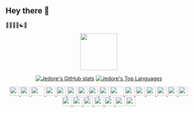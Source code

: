 ## Hey there :wave:
:man_technologist::biking_man::yin_yang::snake: 

<p align="center">
  <a href="#">
    <img src="https://media4.giphy.com/media/5aYfJYohCSeYgtVlUj/giphy.gif?cid=ecf05e47lott3v8a4wtj50onhnhg7b0n8hd1dwfiasihwko9&ep=v1_gifs_related&rid=giphy.gif" width="100" />
  </a>
</p>

<p align="center">
  <a href="#"><img src="https://github-readme-stats.vercel.app/api?username=Jedore&theme=shadow_green&show_icons=true&hide=contribs&hide_border=true" alt="Jedore's GitHub stats" /></a>
  <a href="#"><img src="https://github-readme-stats.vercel.app/api/top-langs/?username=Jedore&theme=shadow_green&langs_count=2&hide_border=true" alt="Jedore's Top Languages" /></a>
</p>

<div align="center">
    <a href="#">
    <img src="https://cultofthepartyparrot.com/parrots/hd/githubparrot.gif" width="25" height="25"/>
    </a>
    <a href="#">
    <img src="https://cultofthepartyparrot.com/flags/hd/iranparrot.gif" width="25" height="25"/>
    </a>
    <a href="#">
    <img src="https://cultofthepartyparrot.com/parrots/asyncparrot.gif" width="36" height="25"/>
    </a>
    <a href="#">
    <img src="https://cultofthepartyparrot.com/parrots/hd/60fpsparrot.gif" width="25" height="25"/>
    </a>
    <a href="#">
    <img src="https://cultofthepartyparrot.com/parrots/hd/jumpingparrot.gif" width="25" height="25"/>
    </a>
    <a href="#">
    <img src="https://cultofthepartyparrot.com/parrots/hd/opensourceparrot.gif" width="25" height="25"/>
    </a>
    <a href="#">
    <img src="https://cultofthepartyparrot.com/parrots/hd/dealwithitnowparrot.gif" width="25" height="25"/>
    </a>
    <a href="#">
    <img src="https://cultofthepartyparrot.com/parrots/hd/hypnoparrotlight.gif" width="25" height="25"/>
    </a>
    <a href="#">
    <img src="https://cultofthepartyparrot.com/parrots/databaseparrot.gif" width="25" height="25"/>
    </a>
    <a href="#">
    <img src="https://cultofthepartyparrot.com/parrots/fixparrot.gif" width="36" height="25"/>
    </a>
    <a href="#">
    <img src="https://cultofthepartyparrot.com/parrots/hd/laptop_parrot.gif" width="25" height="25"/>
    </a>
    <a href="#">
    <img src="https://cultofthepartyparrot.com/parrots/hd/spinningparrot.gif" width="25" height="25"/>
    </a>
    <a href="#">
    <img src="https://cultofthepartyparrot.com/parrots/hd/levitationparrot.gif" width="25" height="25"/>
    </a>
    <a href="#">
    <img src="https://cultofthepartyparrot.com/parrots/hd/meldparrot.gif" width="25" height="25"/>
    </a>
    <a href="#">
    <img src="https://cultofthepartyparrot.com/parrots/slomoparrot.gif" width="25" height="25"/>
    </a>
    <a href="#">
    <img src="https://cultofthepartyparrot.com/parrots/hd/moonwalkingparrot.gif" width="25" height="25"/>
    </a>
    <a href="#">
    <img src="https://cultofthepartyparrot.com/parrots/hd/stableparrot.gif" width="25" height="25"/>
    </a>
    <a href="#">
    <img src="https://cultofthepartyparrot.com/parrots/hd/scienceparrot.gif" width="25" height="25"/>
    </a>
    <a href="#">
    <img src="https://cultofthepartyparrot.com/parrots/hd/pirateparrot.gif" width="25" height="25"/>
    </a>
    <a href="#">
    <img src="https://cultofthepartyparrot.com/parrots/hd/footballparrot.gif" width="25" height="25"/>
    </a>
    <a href="#">
    <img src="https://cultofthepartyparrot.com/parrots/hd/illuminatiparrot.gif" width="25" height="25"/>
    </a>
    <a>
    <img src="https://cultofthepartyparrot.com/parrots/hd/hypnoparrotdark.gif" width="25" height="25"/>
    </a>
    <a>
    <img src="https://cultofthepartyparrot.com/parrots/hd/mustacheparrot.gif" width="25" height="25"/>
    </a>
</div>
